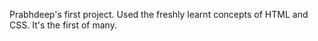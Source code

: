 Prabhdeep's first project. Used the freshly learnt concepts of HTML and CSS. It's the first of many.
